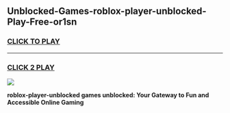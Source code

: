 
## Unblocked-Games-roblox-player-unblocked-Play-Free-or1sn
<h3>
<a href="https://premium76.site?title=roblox-player-unblocked&ref=10A">CLICK TO PLAY</a></h3>
<hr>

<h3>
<a href="https://premium76.site?title=roblox-player-unblocked&ref=10A">CLICK 2 PLAY</a>
  
</h3>

<a href="https://premium76.site?title=roblox-player-unblocked&ref=10A"><img src="https://clearcache.store/games.png"></a>


**roblox-player-unblocked games unblocked: Your Gateway to Fun and Accessible Online Gaming**
